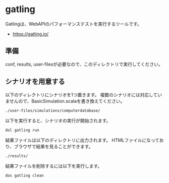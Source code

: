 
# gatling

Gatlingは、WebAPIのパフォーマンステストを実行するツールです。

* https://gatling.io/

## 準備

conf, results, user-filesが必要なので、このディレクトリで実行してください。

## シナリオを用意する

以下のディレクトリにシナリオを1つ置きます。
複数のシナリオには対応していませんので、BasicSimulation.scalaを書き換えてください。

    ./user-files/simulations/computerdatabase/

以下を実行すると、シナリオの実行が開始されます。

```
dol gatling run
```

結果ファイルは以下のディレクトリに出力されます。
HTMLファイルになっており、ブラウザで結果を見ることができます。

    ./results/

結果ファイルを削除するには以下を実行します。

```
dos gatling clean
```
